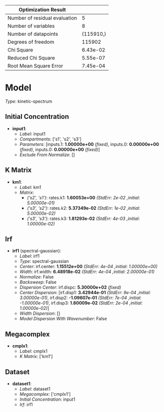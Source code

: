 Optimization Result            |            |
-------------------------------|------------|
 Number of residual evaluation |          5 |
           Number of variables |          8 |
          Number of datapoints |  (115910,) |
            Degrees of freedom |     115902 |
                    Chi Square |   6.43e-02 |
            Reduced Chi Square |   5.55e-07 |
        Root Mean Square Error |   7.45e-04 |


# Model

_Type_: kinetic-spectrum

## Initial Concentration

* **input1**:
  * *Label*: input1
  * *Compartments*: ['s1', 's2', 's3']
  * *Parameters*: [inputs.1: **1.00000e+00** *(fixed)*, inputs.0: **0.00000e+00** *(fixed)*, inputs.0: **0.00000e+00** *(fixed)*]
  * *Exclude From Normalize*: []

## K Matrix

* **km1**:
  * *Label*: km1
  * *Matrix*: 
    * *('s2', 's1')*: rates.k1: **1.60053e+00** *(StdErr: 2e-02 ,initial: 5.00000e-01)*
    * *('s3', 's2')*: rates.k2: **5.37349e-02** *(StdErr: 1e-02 ,initial: 5.00000e-02)*
    * *('s3', 's3')*: rates.k3: **1.81293e-02** *(StdErr: 4e-03 ,initial: 1.00000e-02)*
  

## Irf

* **irf1** (spectral-gaussian):
  * *Label*: irf1
  * *Type*: spectral-gaussian
  * *Center*: irf.center: **1.15512e+00** *(StdErr: 4e-04 ,initial: 1.00000e+00)*
  * *Width*: irf.width: **6.48918e-02** *(StdErr: 4e-04 ,initial: 2.00000e-01)*
  * *Normalize*: False
  * *Backsweep*: False
  * *Dispersion Center*: irf.dispc: **5.30000e+02** *(fixed)*
  * *Center Dispersion*: [irf.disp1: **3.42944e-01** *(StdErr: 9e-04 ,initial: 3.00000e-01)*, irf.disp2: **-1.09607e-01** *(StdErr: 7e-04 ,initial: -1.00000e-01)*, irf.disp3: **1.80009e-02** *(StdErr: 2e-04 ,initial: 1.00000e-02)*]
  * *Width Dispersion*: []
  * *Model Dispersion With Wavenumber*: False

## Megacomplex

* **cmplx1**:
  * *Label*: cmplx1
  * *K Matrix*: ['km1']

## Dataset

* **dataset1**:
  * *Label*: dataset1
  * *Megacomplex*: ['cmplx1']
  * *Initial Concentration*: input1
  * *Irf*: irf1

